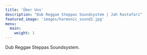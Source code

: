 ```yaml
---
title: 'Über Uns'
description: "Dub Reggae Steppas Soundsystem | Jah Rastafari"
featured_image: 'images/harmonic_sound2.jpg'
menu:
  main:
    weight: 1
---
```

Dub Reggae Steppas Soundsystem.

